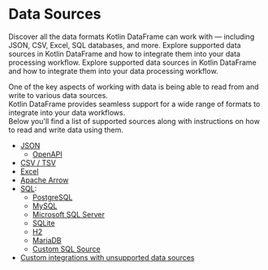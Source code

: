 # Data Sources

<web-summary>
Discover all the data formats Kotlin DataFrame can work with — including JSON, CSV, Excel, SQL databases, and more.
</web-summary>

<card-summary>
Explore supported data sources in Kotlin DataFrame and how to integrate them into your data processing workflow.
</card-summary>

<link-summary>
Explore supported data sources in Kotlin DataFrame and how to integrate them into your data processing workflow.
</link-summary>

One of the key aspects of working with data is being able to read from and write to various data sources.  
Kotlin DataFrame provides seamless support for a wide range of formats to integrate into your data workflows.  
Below you'll find a list of supported sources along with instructions on how to read and write data using them.

- [JSON](JSON.md)
    - [OpenAPI](OpenAPI.md) 
- [CSV / TSV](CSV-TSV.md)
- [Excel](Excel.md)
- [Apache Arrow](ApacheArrow.md)
- [SQL](SQL.md):
    - [PostgreSQL](PostgreSQL.md)
    - [MySQL](MySQL.md)
    - [Microsoft SQL Server](Microsoft-SQL-Server.md)
    - [SQLite](SQLite.md)
    - [H2](H2.md)
    - [MariaDB](MariaDB.md)
    - [Custom SQL Source](Custom-SQL-Source.md)
- [Custom integrations with unsupported data sources](Integrations.md)

